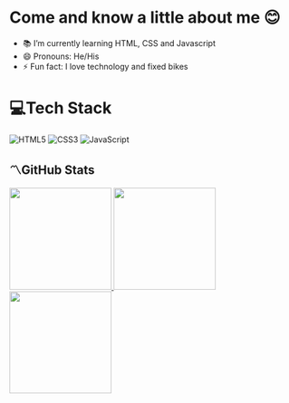 <h1> Come and know a little about me 😊</h1>

- 📚 I’m currently learning HTML, CSS and Javascript
- 😄 Pronouns: He/His
- ⚡ Fun fact: I love technology and fixed bikes

 # 💻Tech Stack 
 ![HTML5](https://img.shields.io/badge/html5-%23E34F26.svg?style=flat&logo=html5&logoColor=white)
 ![CSS3](https://img.shields.io/badge/css3-%231572B6.svg?style=flat&logo=css3&logoColor=white)
 ![JavaScript](https://img.shields.io/badge/javascript-%23323330.svg?style=flat&logo=javascript&logoColor=%23F7DF1E)
 
 <h2>〽GitHub Stats</h2> 
 <div>
 <a href="https://github.com/sheroques">
 <img height="180em" src="https://github-readme-stats.vercel.app/api?username=sheroques&show_icons=true&theme=merko&hide_border=true&include_all_commits=true&count_private=true"/>
 <img height="180em" src="https://github-readme-stats.vercel.app/api/top-langs/?username=sheroques&theme=merko&hide_border=true&include_all_commits=true&count_private=true&layout=compact"/>
<img height="180em" src="https://github-readme-streak-stats.herokuapp.com/?user=sheroques&theme=merko&hide_border=true"/>

</div>
